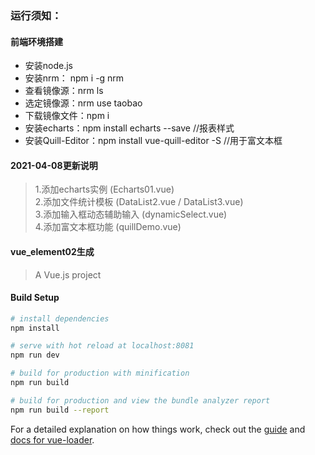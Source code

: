 ### 运行须知：
#### 前端环境搭建  
*	安装node.js  
*	安装nrm：  npm i -g nrm  
*	查看镜像源：nrm ls  
*	选定镜像源：nrm use taobao  
*   下载镜像文件：npm i  
*   安装echarts：npm install echarts --save   //报表样式
*   安装Quill-Editor：npm install vue-quill-editor -S   //用于富文本框


#### 2021-04-08更新说明  
> 1.添加echarts实例  (Echarts01.vue)  
> 2.添加文件统计模板  (DataList2.vue / DataList3.vue)  
> 3.添加输入框动态辅助输入  (dynamicSelect.vue)   
> 4.添加富文本框功能 (quillDemo.vue)  

#### vue_element02生成

> A Vue.js project

#### Build Setup

``` bash
# install dependencies
npm install

# serve with hot reload at localhost:8081
npm run dev

# build for production with minification
npm run build

# build for production and view the bundle analyzer report
npm run build --report
```

For a detailed explanation on how things work, check out the [guide](http://vuejs-templates.github.io/webpack/) and [docs for vue-loader](http://vuejs.github.io/vue-loader).
